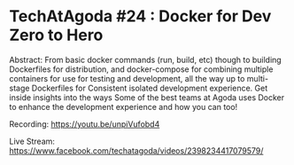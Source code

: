 # TechAtAgoda #24 : Docker for Dev Zero to Hero

Abstract:
From basic docker commands (run, build, etc) though to building Dockerfiles for distribution, and docker-compose for combining multiple containers for use for testing and development, all the way up to multi-stage Dockerfiles for Consistent isolated development experience. Get inside insights into the ways Some of the best teams at Agoda uses Docker to enhance the development experience and how you can too!

Recording: https://youtu.be/unpiVufobd4

Live Stream: https://www.facebook.com/techatagoda/videos/2398234417079579/
